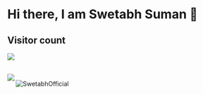 # Hi there, I am Swetabh Suman 👋



## Visitor count
<p align="left"> 
  <img src="https://profile-counter.glitch.me/SwetabhOfficial/count.svg" />
</p>
<br>
<a href="https://github.com/SwetabhOfficial">
  <img align="left" src="https://github-profile-trophy.vercel.app/?username=SwetabhOfficial&theme=onedark"/>
  <p><img align="left" src="https://github-readme-streak-stats.herokuapp.com/?user=SwetabhOfficial&layout=compact&theme=radical" alt="SwetabhOfficial" /></p>
</a>
</div>
